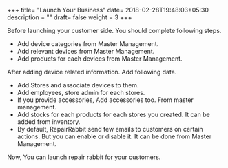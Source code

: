 +++
title= "Launch Your Business"
date= 2018-02-28T19:48:03+05:30
description = ""
draft= false
weight = 3
+++

Before launching your customer side. You should complete following steps.

* Add device categories from Master Management.
* Add relevant devices from Master Management.
* Add products for each devices from Master Management.

After adding device related information. Add following data.

* Add Stores and associate devices to them.
* Add employees, store admin for each stores.
* If you provide accessories, Add accessories too. From master management.
* Add stocks for each products for each stores you created. It can be added from inventory.
* By default, RepairRabbit send few emails to customers on certain actions. But you can enable or disable it. It can be done from Master Management.

Now, You can launch repair rabbit for your customers.

